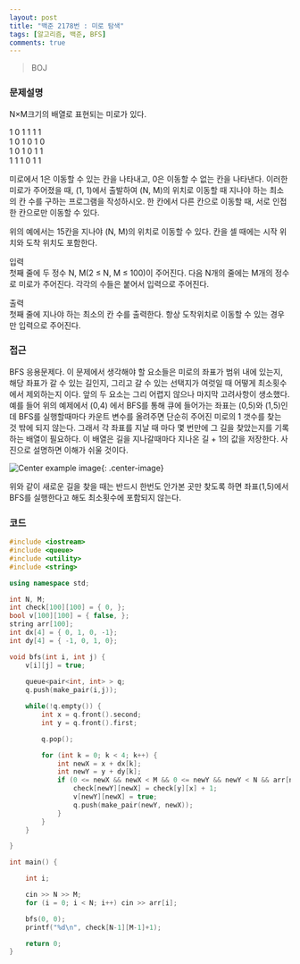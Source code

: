 ```yaml
---
layout: post
title: "백준 2178번 : 미로 탐색"
tags: [알고리즘, 백준, BFS]
comments: true
---
```


> BOJ  

### 문제설명  
N×M크기의 배열로 표현되는 미로가 있다.  

1	0	1	1	1	1  
1	0	1	0	1	0  
1	0	1	0	1	1  
1	1	1	0	1	1  

미로에서 1은 이동할 수 있는 칸을 나타내고, 0은 이동할 수 없는 칸을 나타낸다. 이러한 미로가 주어졌을 때, (1, 1)에서 출발하여 (N, M)의 위치로 이동할 때 지나야 하는 최소의 칸 수를 구하는 프로그램을 작성하시오. 한 칸에서 다른 칸으로 이동할 때, 서로 인접한 칸으로만 이동할 수 있다.  

위의 예에서는 15칸을 지나야 (N, M)의 위치로 이동할 수 있다. 칸을 셀 때에는 시작 위치와 도착 위치도 포함한다.  

입력  
첫째 줄에 두 정수 N, M(2 ≤ N, M ≤ 100)이 주어진다. 다음 N개의 줄에는 M개의 정수로 미로가 주어진다. 각각의 수들은 붙어서 입력으로 주어진다.  

출력  
첫째 줄에 지나야 하는 최소의 칸 수를 출력한다. 항상 도착위치로 이동할 수 있는 경우만 입력으로 주어진다.  

### 접근  
BFS 응용문제다. 이 문제에서 생각해야 할 요소들은 미로의 좌표가 범위 내에 있는지, 해당 좌표가 갈 수 있는 길인지, 그리고 갈 수 있는 선택지가 여럿일 때 어떻게 최소횟수에서 제외하는지 이다. 앞의 두 요소는 그리 어렵지 않으나 마지막 고려사항이 생소했다. 예를 들어 위의 예제에서 (0,4) 에서 BFS를 통해 큐에 들어가는 좌표는 (0,5)와 (1,5)인데 BFS를 실행할때마다 카운트 변수를 올려주면 단순히 주어진 미로의 1 갯수를 찾는 것 밖에 되지 않는다. 그래서 각 좌표를 지날 때 마다 몇 번만에 그 길을 찾았는지를 기록하는 배열이 필요하다. 이 배열은 길을 지나갈때마다 지나온 길 + 1의 값을 저장한다. 사진으로 설명하면 이해가 쉬울 것이다.  

![Center example image](https://user-images.githubusercontent.com/35067611/69703720-6d206580-1135-11ea-933d-b453038b81db.png "Center"){: .center-image}  

위와 같이 새로운 길을 찾을 때는 반드시 한번도 안가본 곳만 찾도록 하면 좌표(1,5)에서 BFS를 실행한다고 해도 최소횟수에 포함되지 않는다.  

### 코드  
~~~c++
#include <iostream>
#include <queue>
#include <utility>
#include <string>

using namespace std;

int N, M;
int check[100][100] = { 0, };
bool v[100][100] = { false, };
string arr[100];
int dx[4] = { 0, 1, 0, -1};
int dy[4] = { -1, 0, 1, 0};

void bfs(int i, int j) {
    v[i][j] = true;
    
    queue<pair<int, int> > q;
    q.push(make_pair(i,j));

    while(!q.empty()) {
        int x = q.front().second;
        int y = q.front().first;

        q.pop();

        for (int k = 0; k < 4; k++) {
            int newX = x + dx[k];
            int newY = y + dy[k];
            if (0 <= newX && newX < M && 0 <= newY && newY < N && arr[newY][newX] == '1' && !v[newY][newX] && check[newY][newX] == 0) {
                check[newY][newX] = check[y][x] + 1;
                v[newY][newX] = true;
                q.push(make_pair(newY, newX));
            }
        }
    }

}

int main() {

    int i;

    cin >> N >> M;
    for (i = 0; i < N; i++) cin >> arr[i];

    bfs(0, 0);
    printf("%d\n", check[N-1][M-1]+1);

    return 0;
}
~~~